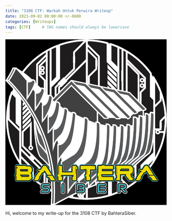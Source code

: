 ```yaml
---
title: "3108 CTF: Warkah Untuk Perwira Writeup"
date: 2023-09-02 00:00:00 +/-0800
categories: [Writeups]
tags: [CTF]     # TAG names should always be lowercase
---
```

![1727200882297](_posts/image/2023-09-02-3108CTF-Writeup/1727200882297.png)


Hi, welcome to my write-up for the 3108 CTF by BahteraSiber.
